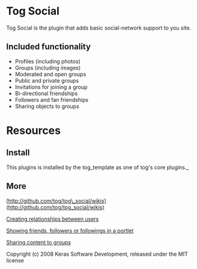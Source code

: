 Tog Social
==========

Tog Social is the plugin that adds basic social-network support to you site.

Included functionality
----------------------

* Profiles (including photos)
* Groups (including images)
* Moderated and open groups
* Public and private groups
* Invitations for joining a group
* Bi-directional friendships
* Followers and fan friendships
* Sharing objects to groups

Resources
=========

Install
-------

This plugins is installed by the tog_template as one of tog's core plugins._

More
-------

[http://github.com/tog/tog\_social]:(http://github.com/tog/tog_social)

[http://github.com/tog/tog\_social/wikis](http://github.com/tog/tog_social/wikis)

[Creating relationships between users](http://github.com/tog/tog_social/wikis/creating-relationships-between-users)

[Showing friends, followers or followings in a portlet](http://github.com/tog/tog_social/wikis/showing-friends-followers-or-followings-in-a-portlet)

[Sharing content to groups](http://wiki.github.com/tog/tog_social/sharing)


Copyright (c) 2008 Keras Software Development, released under the MIT license